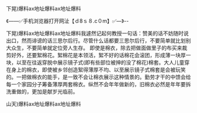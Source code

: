 下晃)爆料ax地址爆料ax地址爆料

《——✅手机浏览器打开网沚【ｄ8ｓ８.c０m】✅—》--

下晃)爆料ax地址爆料ax地址爆料我遽然记起何教授一句话：赞美的话不妨随时说出口，然而诽谤的话三思尔后行。尽管什么话都要三思尔后行，不要简单就比划别大众生，不要简单就定位旁人生存。
即使是棉衣，除去把做面做里子的布买来裁剪好外，还要絮棉花。絮棉花是本领活，絮不好的话棉花会滚团，形成薄一块厚一块，以至在往返穿脱中展示镜子式(即有些部位被抻的没了棉花)棉套。大人儿童穿在身上的棉衣，即使被乡邻创造絮得薄厚不均、以至展示镜子式棉套是会被玩笑的。一把做棉衣的能手，是一致不会让棉衣展示这种情景的。勤劳才干的中馈会给每一个家园分子筹备薄厚两套棉衣。纵然不会年年做新的，旧棉衣必然是年年要拆洗重做的，更加是献岁光临前。





山天)爆料ax地址爆料ax地址爆料

